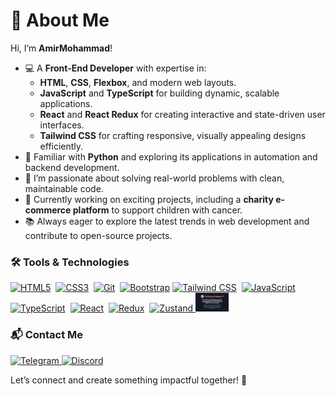 <div dir="ltr" align="left">

# 👋 About Me  

Hi, I’m **AmirMohammad**!  
- 💻 A **Front-End Developer** with expertise in:  
  - **HTML**, **CSS**, **Flexbox**, and modern web layouts.  
  - **JavaScript** and **TypeScript** for building dynamic, scalable applications.  
  - **React** and **React Redux** for creating interactive and state-driven user interfaces.  
  - **Tailwind CSS** for crafting responsive, visually appealing designs efficiently.  
- 🐍 Familiar with **Python** and exploring its applications in automation and backend development.  
- 🌱 I’m passionate about solving real-world problems with clean, maintainable code.  
- 🚀 Currently working on exciting projects, including a **charity e-commerce platform** to support children with cancer.  
- 📚 Always eager to explore the latest trends in web development and contribute to open-source projects.  

### 🛠️ Tools & Technologies  
<p>
  <a href="https://www.w3.org/html/"><img src="https://skillicons.dev/icons?i=html" alt="HTML5" /></a>&nbsp;
  <a href="https://www.w3schools.com/css/"><img src="https://skillicons.dev/icons?i=css" alt="CSS3" /></a>&nbsp;
  <a href="https://git-scm.com/"><img src="https://skillicons.dev/icons?i=git" alt="Git" /></a>&nbsp;
  <a href="https://getbootstrap.com/"><img src="https://skillicons.dev/icons?i=bootstrap" alt="Bootstrap" /></a>
  <a href="https://tailwindcss.com/"><img src="https://skillicons.dev/icons?i=tailwindcss" alt="Tailwind CSS" /></a>&nbsp;
  <a href="https://developer.mozilla.org/en-US/docs/Web/JavaScript"><img src="https://skillicons.dev/icons?i=js" alt="JavaScript" /></a>&nbsp;
  <a href="https://www.typescriptlang.org/"><img src="https://skillicons.dev/icons?i=ts" alt="TypeScript" /></a>&nbsp;
  <a href="https://react.dev/"><img src="https://skillicons.dev/icons?i=react" alt="React" /></a>&nbsp;
  <a href="https://redux.js.org/"><img src="https://skillicons.dev/icons?i=redux" alt="Redux" /></a>&nbsp;
  <a href="https://zustand-demo.pmnd.rs/">
  <img src="https://raw.githubusercontent.com/pmndrs/zustand/main/logo.svg" alt="Zustand" height="30" />
</a>

<a href="https://tanstack.com/query">
  <img src="https://raw.githubusercontent.com/TanStack/query/main/media/repo-header.png" alt="React Query" height="30" />
</a>
</p>



### 📬 Contact Me  
<p>
  <a href="https://t.me/xiawmir" target="_blank">
    <img src="https://img.shields.io/badge/Telegram-%230077B5.svg?style=flat&logo=telegram&logoColor=white" alt="Telegram" />
  </a>
  <a href="https://discordapp.com/users/awmir.kh" target="_blank">
    <img src="https://img.shields.io/badge/Discord-%237289DA.svg?style=flat&logo=discord&logoColor=white" alt="Discord" />
  </a>
</p>

Let’s connect and create something impactful together! 🌟  

</div>
